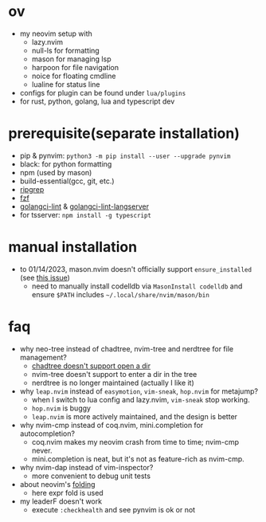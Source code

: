 # ov

- my neovim setup with
  - lazy.nvim
  - null-ls for formatting
  - mason for managing lsp
  - harpoon for file navigation
  - noice for floating cmdline
  - lualine for status line
- configs for plugin can be found under `lua/plugins`
- for rust, python, golang, lua and typescript dev

# prerequisite(separate installation)

- pip & pynvim: `python3 -m pip install --user --upgrade pynvim`
- black: for python formatting
- npm (used by mason)
- build-essential(gcc, git, etc.)
- [ripgrep](https://github.com/BurntSushi/ripgrep)
- [fzf](https://github.com/junegunn/fzf)
- [golangci-lint](https://golangci-lint.run/usage/install/#local-installation) &
  [golangci-lint-langserver](https://github.com/nametake/golangci-lint-langserver)
- for tsserver: `npm install -g typescript`

# manual installation

- to 01/14/2023, mason.nvim doesn't officially support `ensure_installed` (see
  [this issue](https://github.com/williamboman/mason.nvim/issues/1338))
  - need to manually install codelldb via `MasonInstall codelldb` and ensure
    `$PATH` includes `~/.local/share/nvim/mason/bin`

# faq

- why neo-tree instead of chadtree, nvim-tree and nerdtree for file management?
  - [chadtree doesn't support open a dir](https://github.com/ms-jpq/chadtree/issues/274)
  - nvim-tree doesn't support <enter> to enter a dir in the tree
  - nerdtree is no longer maintained (actually I like it)
- why `leap.nvim` instead of `easymotion`, `vim-sneak`, `hop.nvim` for metajump?
  - when I switch to lua config and lazy.nvim, `vim-sneak` stop working.
  - `hop.nvim` is buggy
  - `leap.nvim` is more actively maintained, and the design is better
- why nvim-cmp instead of coq.nvim, mini.completion for autocompletion?
  - coq.nvim makes my neovim crash from time to time; nvim-cmp never.
  - mini.completion is neat, but it's not as feature-rich as nvim-cmp.
- why nvim-dap instead of vim-inspector?
  - more convenient to debug unit tests
- about neovim's [folding](https://neovim.io/doc/user/fold.html)
  - here expr fold is used
- my leaderF doesn't work
  - execute `:checkhealth` and see pynvim is ok or not
